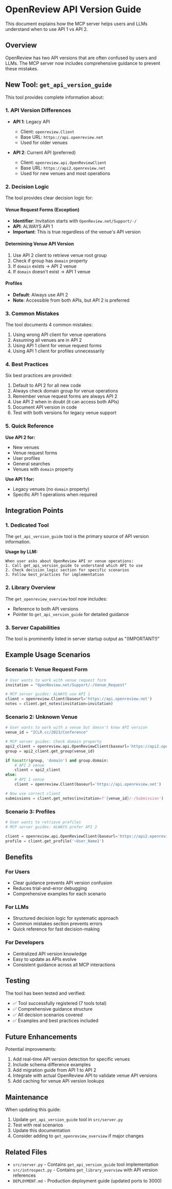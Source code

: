 # OpenReview API Version Guide

This document explains how the MCP server helps users and LLMs understand when to use API 1 vs API 2.

## Overview

OpenReview has two API versions that are often confused by users and LLMs. The MCP server now includes comprehensive guidance to prevent these mistakes.

## New Tool: `get_api_version_guide`

This tool provides complete information about:

### 1. API Version Differences

- **API 1**: Legacy API
  - Client: `openreview.Client`
  - Base URL: `https://api.openreview.net`
  - Used for older venues

- **API 2**: Current API (preferred)
  - Client: `openreview.api.OpenReviewClient`
  - Base URL: `https://api2.openreview.net`
  - Used for new venues and most operations

### 2. Decision Logic

The tool provides clear decision logic for:

#### Venue Request Forms (Exception)
- **Identifier**: Invitation starts with `OpenReview.net/Support/-/`
- **API**: ALWAYS API 1
- **Important**: This is true regardless of the venue's API version

#### Determining Venue API Version
1. Use API 2 client to retrieve venue root group
2. Check if group has `domain` property
3. If `domain` exists → API 2 venue
4. If `domain` doesn't exist → API 1 venue

#### Profiles
- **Default**: Always use API 2
- **Note**: Accessible from both APIs, but API 2 is preferred

### 3. Common Mistakes

The tool documents 4 common mistakes:
1. Using wrong API client for venue operations
2. Assuming all venues are in API 2
3. Using API 1 client for venue request forms
4. Using API 1 client for profiles unnecessarily

### 4. Best Practices

Six best practices are provided:
1. Default to API 2 for all new code
2. Always check domain group for venue operations
3. Remember venue request forms are always API 2
4. Use API 2 when in doubt (it can access both APIs)
5. Document API version in code
6. Test with both versions for legacy venue support

### 5. Quick Reference

**Use API 2 for:**
- New venues
- Venue request forms
- User profiles
- General searches
- Venues with `domain` property

**Use API 1 for:**
- Legacy venues (no `domain` property)
- Specific API 1 operations when required

## Integration Points

### 1. Dedicated Tool
The `get_api_version_guide` tool is the primary source of API version information.

**Usage by LLM:**
```
When user asks about OpenReview API or venue operations:
1. Call get_api_version_guide to understand which API to use
2. Check decision_logic section for specific scenarios
3. Follow best_practices for implementation
```

### 2. Library Overview
The `get_openreview_overview` tool now includes:
- Reference to both API versions
- Pointer to `get_api_version_guide` for detailed guidance

### 3. Server Capabilities
The tool is prominently listed in server startup output as "(IMPORTANT!)"

## Example Usage Scenarios

### Scenario 1: Venue Request Form
```python
# User wants to work with venue request form
invitation = "OpenReview.net/Support/-/Venue_Request"

# MCP server guides: ALWAYS use API 1
client = openreview.Client(baseurl='https://api.openreview.net')
notes = client.get_notes(invitation=invitation)
```

### Scenario 2: Unknown Venue
```python
# User wants to work with a venue but doesn't know API version
venue_id = "ICLR.cc/2023/Conference"

# MCP server guides: Check domain property
api2_client = openreview.api.OpenReviewClient(baseurl='https://api2.openreview.net')
group = api2_client.get_group(venue_id)

if hasattr(group, 'domain') and group.domain:
    # API 2 venue
    client = api2_client
else:
    # API 1 venue
    client = openreview.Client(baseurl='https://api.openreview.net')

# Now use correct client
submissions = client.get_notes(invitation=f'{venue_id}/-/Submission')
```

### Scenario 3: Profiles
```python
# User wants to retrieve profiles
# MCP server guides: ALWAYS prefer API 2

client = openreview.api.OpenReviewClient(baseurl='https://api2.openreview.net')
profile = client.get_profile('~User_Name1')
```

## Benefits

### For Users
- Clear guidance prevents API version confusion
- Reduces trial-and-error debugging
- Comprehensive examples for each scenario

### For LLMs
- Structured decision logic for systematic approach
- Common mistakes section prevents errors
- Quick reference for fast decision-making

### For Developers
- Centralized API version knowledge
- Easy to update as APIs evolve
- Consistent guidance across all MCP interactions

## Testing

The tool has been tested and verified:
- ✅ Tool successfully registered (7 tools total)
- ✅ Comprehensive guidance structure
- ✅ All decision scenarios covered
- ✅ Examples and best practices included

## Future Enhancements

Potential improvements:
1. Add real-time API version detection for specific venues
2. Include schema difference examples
3. Add migration guide from API 1 to API 2
4. Integrate with actual OpenReview API to validate venue API versions
5. Add caching for venue API version lookups

## Maintenance

When updating this guide:
1. Update `get_api_version_guide` tool in `src/server.py`
2. Test with real scenarios
3. Update this documentation
4. Consider adding to `get_openreview_overview` if major changes

## Related Files

- `src/server.py` - Contains `get_api_version_guide` tool implementation
- `src/introspect.py` - Contains `get_library_overview` with API version references
- `DEPLOYMENT.md` - Production deployment guide (updated ports to 3000)
